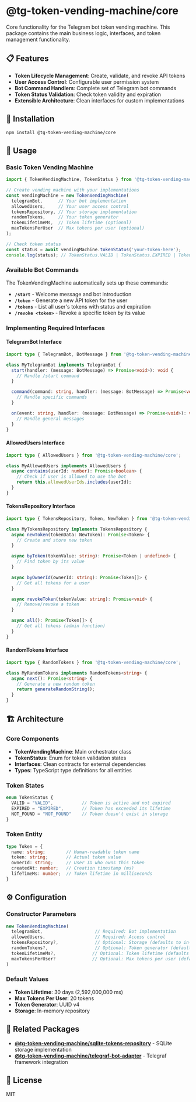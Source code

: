 # @tg-token-vending-machine/core

Core functionality for the Telegram bot token vending machine. This package contains the main business logic, interfaces, and token management functionality.

## 📋 Features

- **Token Lifecycle Management**: Create, validate, and revoke API tokens
- **User Access Control**: Configurable user permission system
- **Bot Command Handlers**: Complete set of Telegram bot commands
- **Token Status Validation**: Check token validity and expiration
- **Extensible Architecture**: Clean interfaces for custom implementations

## 🚀 Installation

```bash
npm install @tg-token-vending-machine/core
```

## 📖 Usage

### Basic Token Vending Machine

```typescript
import { TokenVendingMachine, TokenStatus } from '@tg-token-vending-machine/core';

// Create vending machine with your implementations
const vendingMachine = new TokenVendingMachine(
  telegramBot,      // Your bot implementation
  allowedUsers,     // Your user access control
  tokensRepository, // Your storage implementation
  randomTokens,     // Your token generator
  tokenLifetimeMs,  // Token lifetime (optional)
  maxTokensPerUser  // Max tokens per user (optional)
);

// Check token status
const status = await vendingMachine.tokenStatus('your-token-here');
console.log(status); // TokenStatus.VALID | TokenStatus.EXPIRED | TokenStatus.NOT_FOUND
```

### Available Bot Commands

The TokenVendingMachine automatically sets up these commands:

- **`/start`** - Welcome message and bot introduction
- **`/token`** - Generate a new API token for the user
- **`/tokens`** - List all user's tokens with status and expiration
- **`/revoke <token>`** - Revoke a specific token by its value

### Implementing Required Interfaces

#### TelegramBot Interface

```typescript
import type { TelegramBot, BotMessage } from '@tg-token-vending-machine/core';

class MyTelegramBot implements TelegramBot {
  start(handler: (message: BotMessage) => Promise<void>): void {
    // Handle /start command
  }

  command(command: string, handler: (message: BotMessage) => Promise<void>): void {
    // Handle specific commands
  }

  on(event: string, handler: (message: BotMessage) => Promise<void>): void {
    // Handle general messages
  }
}
```

#### AllowedUsers Interface

```typescript
import type { AllowedUsers } from '@tg-token-vending-machine/core';

class MyAllowedUsers implements AllowedUsers {
  async contains(userId: number): Promise<boolean> {
    // Check if user is allowed to use the bot
    return this.allowedUserIds.includes(userId);
  }
}
```

#### TokensRepository Interface

```typescript
import type { TokensRepository, Token, NewToken } from '@tg-token-vending-machine/core';

class MyTokensRepository implements TokensRepository {
  async newToken(tokenData: NewToken): Promise<Token> {
    // Create and store new token
  }

  async byToken(tokenValue: string): Promise<Token | undefined> {
    // Find token by its value
  }

  async byOwnerId(ownerId: string): Promise<Token[]> {
    // Get all tokens for a user
  }

  async revokeToken(tokenValue: string): Promise<void> {
    // Remove/revoke a token
  }

  async all(): Promise<Token[]> {
    // Get all tokens (admin function)
  }
}
```

#### RandomTokens Interface

```typescript
import type { RandomTokens } from '@tg-token-vending-machine/core';

class MyRandomTokens implements RandomTokens<string> {
  async next(): Promise<string> {
    // Generate a new random token
    return generateRandomString();
  }
}
```

## 🏗️ Architecture

### Core Components

- **TokenVendingMachine**: Main orchestrator class
- **TokenStatus**: Enum for token validation states
- **Interfaces**: Clean contracts for external dependencies
- **Types**: TypeScript type definitions for all entities

### Token States

```typescript
enum TokenStatus {
  VALID = "VALID",           // Token is active and not expired
  EXPIRED = "EXPIRED",       // Token has exceeded its lifetime
  NOT_FOUND = "NOT_FOUND"    // Token doesn't exist in storage
}
```

### Token Entity

```typescript
type Token = {
  name: string;        // Human-readable token name
  token: string;       // Actual token value
  ownerId: string;     // User ID who owns this token
  createdAt: number;   // Creation timestamp (ms)
  lifeTimeMs: number;  // Token lifetime in milliseconds
}
```

## ⚙️ Configuration

### Constructor Parameters

```typescript
new TokenVendingMachine(
  telegramBot,                    // Required: Bot implementation
  allowedUsers,                   // Required: Access control
  tokensRepository?,              // Optional: Storage (defaults to in-memory)
  randomTokens?,                  // Optional: Token generator (defaults to UUID)
  tokenLifetimeMs?,              // Optional: Token lifetime (defaults to 30 days)
  maxTokensPerUser?              // Optional: Max tokens per user (defaults to 20)
)
```

### Default Values

- **Token Lifetime**: 30 days (2,592,000,000 ms)
- **Max Tokens Per User**: 20 tokens
- **Token Generator**: UUID v4
- **Storage**: In-memory repository

## 🔗 Related Packages

- **[@tg-token-vending-machine/sqlite-tokens-repository](../sqlite-tokens-repository)** - SQLite storage implementation
- **[@tg-token-vending-machine/telegraf-bot-adapter](../telegraf-bot-adapter)** - Telegraf framework integration

## 📄 License

MIT
